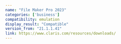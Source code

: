 ```yaml
---
name: "File Maker Pro 2023"
categories: ['business']
compatibility: emulation
display_result: "Compatible"
version_from: "21.1.1.41"
link: https://www.claris.com/resources/downloads/
---
```

